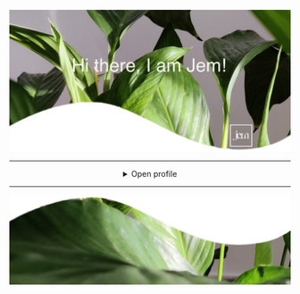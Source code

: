 [comment]: <> (well hello!)


[comment]: <> (header)

![header](Assets/header.png)



[comment]: <> (drop down section)
___

<details align="middle">
<summary>Open profile</summary>

___

<h4> Languages </h4>

___

<details align="middle">
<summary> Trophies </summary>

[![trophy](https://github-profile-trophy.vercel.app/?username=jrlove11&theme=chalk)](https://github.com/ryo-ma/github-profile-trophy)
</details>

</details>

___


[comment]: <> (footer)
![footer](Assets/footer.png)
